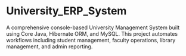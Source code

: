 # University_ERP_System
 A comprehensive console-based University Management System built using Core Java, Hibernate ORM, and MySQL. This project automates workflows including student management, faculty operations, library management, and admin reporting.
